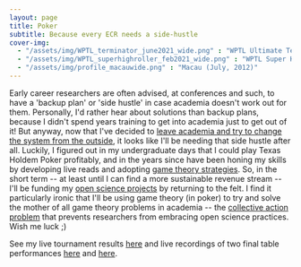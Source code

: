 ```yaml
---
layout: page
title: Poker
subtitle: Because every ECR needs a side-hustle
cover-img: 
  - "/assets/img/WPTL_terminator_june2021_wide.png" : "WPTL Ultimate Terminator Event, Gold Coast (June, 2021)"
  - "/assets/img/WPTL_superhighroller_feb2021_wide.png" : "WPTL Super High Roller Event, Gold Coast (Feb, 2021)"
  - "/assets/img/profile_macauwide.png" : "Macau (July, 2012)"
---
```


Early career researchers are often advised, at conferences and such, to have a 'backup plan' or 'side hustle' in case academia doesn't work out for them. Personally, I'd rather hear about solutions than backup plans, because I didn't spend years training to get into academia just to get out of it! But anyway, now that I've decided to [leave academia and try to change the system from the outside](/about), it looks like I'll be needing that side hustle after all. Luckily, I figured out in my undergraduate days that I could play Texas Holdem Poker profitably, and in the years since have been honing my skills by developing live reads and adopting [game theory strategies](https://upswingpoker.com/gto-poker-game-theory-optimal-strategy/). So, in the short term -- at least until I can find a more sustainable revenue stream -- I'll be funding my [open science projects](/openscience) by returning to the felt. I find it particularly ironic that I'll be using game theory (in poker) to try and solve the mother of all game theory problems in academia -- the [collective action problem](http://gametheory101.com/courses/international-relations-101/collective-action-problems/) that prevents researchers from embracing open science practices. Wish me luck ;) 

See my live tournament results [here](https://pokerdb.thehendonmob.com/player.php?a=r&n=585943) and live recordings of two final table performances [here](https://fb.watch/3dq0ZmVWkX/) and [here](https://fb.watch/4f3_JWuVZf/). 
